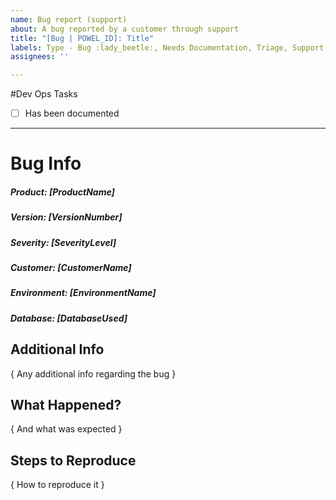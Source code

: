 ```yaml
---
name: Bug report (support)
about: A bug reported by a customer through support
title: "[Bug | POWEL_ID]: Title"
labels: Type - Bug :lady_beetle:, Needs Documentation, Triage, Support Issue, VersionOne
assignees: ''

---
```


#Dev Ops Tasks


<!--- This area is for Dev Ops to add tasks --->

- [ ] Has been documented

---

<!---  
############### - FORM USAGE - ##########################

To fill out this form properly.

  1. Change the Powel ID in the title to the given value
  2. Fill out the information below by replacing as following

    i. [ XXX ] replace with a single line of text
    ii. { XXX } replace with multiline text

-- Suggestions can sometimes found in comments below input. Use them!

Notes:
    - If you pick something that doesn't fit the format the auto labeling will not happen
    - It can take a short while after submission for it to happen
    - It is case-insensitive
    - Updating the description will update the labels as well
--->

# Bug Info

##### Product: [ProductName]

<!-- Product Names: POMA | POH | POM | Gateway | Connecting Shop | Connecting Prodrisk | Connecting Spotbid -->

##### Version: [VersionNumber]

<!-- Version format : v0.0.0 (or just Develop) -->

##### Severity: [SeverityLevel]

<!-- Severity levels: Critical | Major | Minor -->

##### Customer: [CustomerName]

##### Environment: [EnvironmentName]

##### Database: [DatabaseUsed]


## Additional Info

{ Any additional info regarding the bug }

## What Happened?

{ And what was expected }

## Steps to Reproduce

{ How to reproduce it }
<!---
You should probably use a list of steps
 1. Do 1
 2. Do 2
--->


